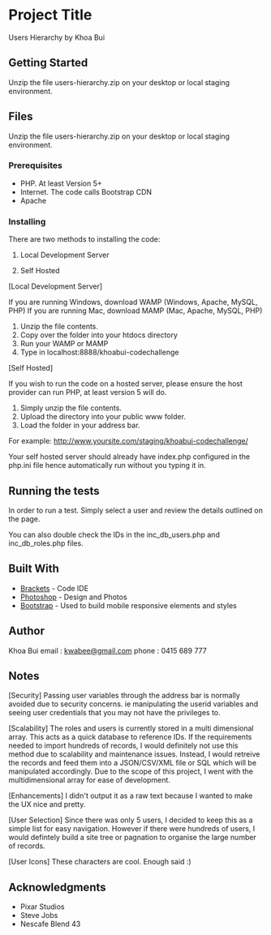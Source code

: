 # Project Title

Users Hierarchy by Khoa Bui

## Getting Started

Unzip the file users-hierarchy.zip on your desktop or local staging environment. 

## Files

Unzip the file users-hierarchy.zip on your desktop or local staging environment. 

### Prerequisites

* PHP. At least Version 5+
* Internet. The code calls Bootstrap CDN
* Apache


### Installing

There are two methods to installing the code:

1. Local Development Server

2. Self Hosted

[Local Development Server]

If you are running Windows, download WAMP (Windows, Apache, MySQL, PHP)
If you are running Mac, download MAMP (Mac, Apache, MySQL, PHP)

1. Unzip the file contents.
2. Copy over the folder into your htdocs directory
3. Run your WAMP or MAMP
4. Type in localhost:8888/khoabui-codechallenge


[Self Hosted]

If you wish to run the code on a hosted server, please ensure the host provider can run PHP, at least version 5 will do. 

1. Simply unzip the file contents.
2. Upload the directory into your public www folder.
3. Load the folder in your address bar. 

For example: 
http://www.yoursite.com/staging/khoabui-codechallenge/

Your self hosted server should already have index.php configured in the php.ini file hence automatically run without you typing it in. 

## Running the tests

In order to run a test. Simply select a user and review the details outlined on the page.

You can also double check the IDs in the inc_db_users.php and inc_db_roles.php files. 


## Built With

* [Brackets](http://http://brackets.io) - Code IDE
* [Photoshop](https://www.adobe.com/au/products/photoshop.html) - Design and Photos
* [Bootstrap](http://getbootstrap.com) - Used to build mobile responsive elements and styles

## Author

Khoa Bui
email : kwabee@gmail.com
phone : 0415 689 777

## Notes

[Security]
Passing user variables through the address bar is normally avoided due to security concerns. ie manipulating the userid variables and seeing user credentials that you may not have the privileges to. 

[Scalability]
The roles and users is currently stored in a multi dimensional array. This acts as a quick database to reference IDs. If the requirements needed to import hundreds of records, I would definitely not use this method due to scalability and maintenance issues. Instead, I would retreive the records and feed them into a JSON/CSV/XML file or SQL which will be manipulated accordingly.  Due to the scope of this project, I went with the multidimensional array for ease of development. 

[Enhancements]
I didn't output it as a raw text because I wanted to make the UX nice and pretty.

[User Selection]
Since there was only 5 users, I decided to keep this as a simple list for easy navigation. However if there were hundreds of users, I would defintely build a site tree or pagnation to organise the large number of records. 

[User Icons]
These characters are cool. Enough said :) 

## Acknowledgments

* Pixar Studios
* Steve Jobs
* Nescafe Blend 43
